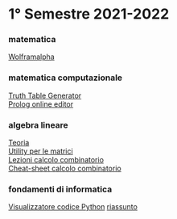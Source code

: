 # 1° Semestre 2021-2022

### matematica
[Wolframalpha](https://www.wolframalpha.com/)

### matematica computazionale
[Truth Table Generator](https://web.stanford.edu/class/cs103/tools/truth-table-tool/)<br/>
[Prolog online editor](https://swish.swi-prolog.org/)

### algebra lineare
[Teoria](https://www.lezionidimatematica.net/indici/matrici.htm)<br/>
[Utility per le matrici](https://matrixcalc.org/en/)<br/>
[Lezioni calcolo combinatorio](https://youtube.com/playlist?list=PL056CC710F7E17321)<br/>
[Cheat-sheet calcolo combinatorio](https://www.matematika.it/public/allegati/39/15_04_Calcolo_combinatorio_1_0.pdf)

### fondamenti di informatica
[Visualizzatore codice Python](https://pythontutor.com/visualize.html#mode=edit)
[riassunto](https://wind-blouse-209.notion.site/Fondamenti-di-Informatica-1-8a867d523e474d6fa70648cc91dc7e2d)<br/>
